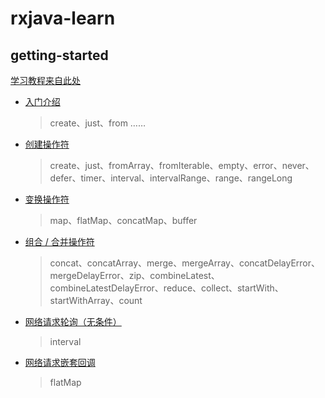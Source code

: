 # rxjava-learn

## getting-started

[学习教程来自此处](https://github.com/Carson-Ho/RxJava_Util)

- [入门介绍](https://github.com/zhich/rxjava-learn/blob/master/getting-started/src/main/java/com/zch/rxjava/getstarted/GetStartedActivity.java)
  > create、just、from ……

- [创建操作符](https://github.com/zhich/rxjava-learn/blob/master/getting-started/src/main/java/com/zch/rxjava/getstarted/CreateOperatorsActivity.java)
  > create、just、fromArray、fromIterable、empty、error、never、defer、timer、interval、intervalRange、range、rangeLong

- [变换操作符](https://github.com/zhich/rxjava-learn/blob/master/getting-started/src/main/java/com/zch/rxjava/getstarted/ConvertOperatorsActivity.java)
  > map、flatMap、concatMap、buffer

- [组合 / 合并操作符](https://github.com/zhich/rxjava-learn/blob/master/getting-started/src/main/java/com/zch/rxjava/getstarted/CombinedMergeOperatorsActivity.java)
  > concat、concatArray、merge、mergeArray、concatDelayError、mergeDelayError、zip、combineLatest、combineLatestDelayError、reduce、collect、startWith、startWithArray、count

- [网络请求轮询（无条件）](https://github.com/zhich/rxjava-learn/blob/master/getting-started/src/main/java/com/zch/rxjava/getstarted/unconditional_network_request_polling/GetTranslationActivity.java)
  > interval

- [网络请求嵌套回调](https://github.com/zhich/rxjava-learn/blob/master/getting-started/src/main/java/com/zch/rxjava/getstarted/nesting_network_request/UserActivity.java)
  > flatMap
